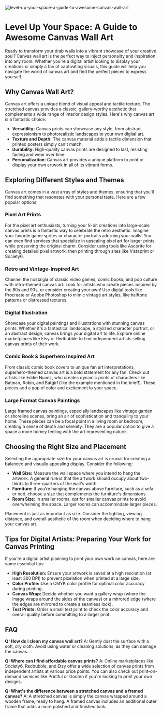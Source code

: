 ![level-up-your-space-a-guide-to-awesome-canvas-wall-art](https://images.pexels.com/photos/15273585/pexels-photo-15273585.jpeg?auto=compress&cs=tinysrgb&fit=crop&h=627&w=1200)

# Level Up Your Space: A Guide to Awesome Canvas Wall Art

Ready to transform your drab walls into a vibrant showcase of your creative soul? Canvas wall art is the perfect way to inject personality and inspiration into any room. Whether you're a digital artist looking to display your creations or simply a fan of captivating visuals, this guide will help you navigate the world of canvas art and find the perfect pieces to express yourself.

## Why Canvas Wall Art? 

Canvas art offers a unique blend of visual appeal and tactile texture. The stretched canvas provides a classic, gallery-worthy aesthetic that complements a wide range of interior design styles. Here's why canvas art is a fantastic choice:

*   **Versatility:** Canvas prints can showcase any style, from abstract expressionism to photorealistic landscapes to your own digital art.
*   **Texture and Depth:** The canvas material adds a tactile dimension that printed posters simply can't match.
*   **Durability:** High-quality canvas prints are designed to last, resisting fading and wear over time.
*   **Personalization:** Canvas art provides a unique platform to print or display your own artwork in all of its vibrant forms.

## Exploring Different Styles and Themes

Canvas art comes in a vast array of styles and themes, ensuring that you'll find something that resonates with your personal taste. Here are a few popular options:

### Pixel Art Prints

For the pixel art enthusiasts, turning your 8-bit creations into large-scale canvas prints is a fantastic way to celebrate the retro aesthetic. Imagine your favorite game sprites or character portraits adorning your walls! You can even find services that specialize in upscaling pixel art for larger prints while preserving the original charm. Consider using tools like Aseprite for creating detailed pixel artwork, then printing through sites like Vistaprint or Society6.

### Retro and Vintage-Inspired Art

Channel the nostalgia of classic video games, comic books, and pop culture with retro-themed canvas art. Look for artists who create pieces inspired by the 80s and 90s, or consider creating your own! Use digital tools like Procreate or Adobe Photoshop to mimic vintage art styles, like halftone patterns or distressed textures.

### Digital Illustration

Showcase your digital paintings and illustrations with stunning canvas prints. Whether it's a fantastical landscape, a stylized character portrait, or an abstract design, canvas brings your digital art to life. Explore online marketplaces like Etsy or Redbubble to find independent artists selling canvas prints of their work.

### Comic Book & Superhero Inspired Art

From classic comic book covers to unique fan art interpretations, superhero-themed canvas art is a bold statement for any fan. Check out artists like Eddie Nunez, who creates dynamic prints of characters like Batman, Robin, and Batgirl (like the example mentioned in the brief!). These pieces add a pop of color and excitement to your space.

### Large Format Canvas Paintings

Large framed canvas paintings, especially landscapes like vintage garden or shoreline scenes, bring an air of sophistication and tranquility to your home. These pieces can be a focal point in a living room or bedroom, creating a sense of depth and serenity. They are a popular option to give a space a more homey feeling with the art representing nature.

## Choosing the Right Size and Placement

Selecting the appropriate size for your canvas art is crucial for creating a balanced and visually appealing display. Consider the following:

*   **Wall Size:** Measure the wall space where you intend to hang the artwork. A general rule is that the artwork should occupy about two-thirds to three-quarters of the wall's width.
*   **Furniture:** If you're hanging the canvas above furniture, such as a sofa or bed, choose a size that complements the furniture's dimensions.
*   **Room Size:** In smaller rooms, opt for smaller canvas prints to avoid overwhelming the space. Larger rooms can accommodate larger pieces.

Placement is just as important as size. Consider the lighting, viewing distance, and overall aesthetic of the room when deciding where to hang your canvas art.

## Tips for Digital Artists: Preparing Your Work for Canvas Printing

If you're a digital artist planning to print your own work on canvas, here are some essential tips:

*   **High Resolution:** Ensure your artwork is saved at a high resolution (at least 300 DPI) to prevent pixelation when printed at a large size.
*   **Color Profile:** Use a CMYK color profile for optimal color accuracy during printing.
*   **Canvas Wrap:** Decide whether you want a gallery wrap (where the image wraps around the sides of the canvas) or a mirrored edge (where the edges are mirrored to create a seamless look).
*   **Test Prints:** Order a small test print to check the color accuracy and overall quality before committing to a larger print.

## FAQ

**Q: How do I clean my canvas wall art?**
A: Gently dust the surface with a soft, dry cloth. Avoid using water or cleaning solutions, as they can damage the canvas.

**Q: Where can I find affordable canvas prints?**
A: Online marketplaces like Society6, Redbubble, and Etsy offer a wide selection of canvas prints from independent artists at various price points. You can also check out print-on-demand services like Printful or Gooten if you're looking to print your own designs.

**Q: What's the difference between a stretched canvas and a framed canvas?**
A: A stretched canvas is simply the canvas wrapped around a wooden frame, ready to hang. A framed canvas includes an additional outer frame that adds a more polished and finished look.
